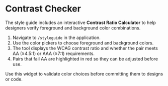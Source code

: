 # Contrast Checker

The style guide includes an interactive **Contrast Ratio Calculator** to help designers verify foreground and background color combinations.

1. Navigate to `/styleguide` in the application.
2. Use the color pickers to choose foreground and background colors.
3. The tool displays the WCAG contrast ratio and whether the pair meets AA (≥4.5:1) or AAA (≥7:1) requirements.
4. Pairs that fail AA are highlighted in red so they can be adjusted before use.

Use this widget to validate color choices before committing them to designs or code.
